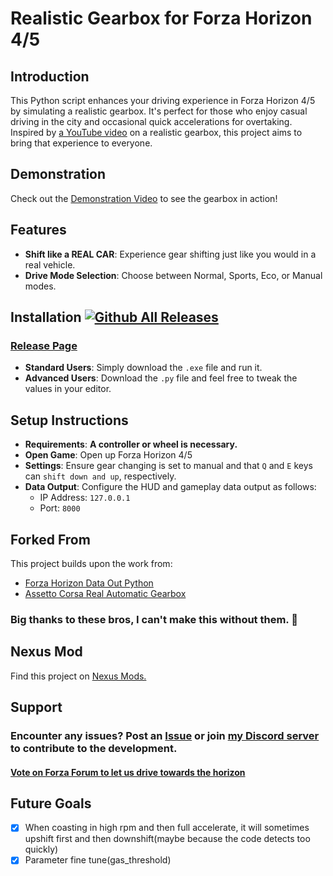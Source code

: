 # Realistic Gearbox for Forza Horizon 4/5

## Introduction
This Python script enhances your driving experience in Forza Horizon 4/5 by simulating a realistic gearbox. It's perfect for those who enjoy casual driving in the city and occasional quick accelerations for overtaking. Inspired by [a YouTube video](https://www.youtube.com/watch?v=w_d0utwbM1M&ab_channel=TitouanDupuy) on a realistic gearbox, this project aims to bring that experience to everyone.

## Demonstration
Check out the [Demonstration Video](https://youtu.be/d2Cw0pS0UbA) to see the gearbox in action!

## Features
- **Shift like a REAL CAR**: Experience gear shifting just like you would in a real vehicle.
- **Drive Mode Selection**: Choose between Normal, Sports, Eco, or Manual modes.

## Installation     [![Github All Releases](https://img.shields.io/github/downloads/GinoLin980/Forza-Horizon-realistic-gearbox/total.svg)]()
### [Release Page](https://github.com/GinoLin980/Forza-Horizon-realistic-gearbox/releases)   
- **Standard Users**: Simply download the `.exe` file and run it.
- **Advanced Users**: Download the `.py` file and feel free to tweak the values in your editor.

## Setup Instructions
- **Requirements**: **A controller or wheel is necessary.**
- **Open Game**: Open up Forza Horizon 4/5
- **Settings**: Ensure gear changing is set to manual and that `Q` and `E` keys can `shift down and up`, respectively.
- **Data Output**: Configure the HUD and gameplay data output as follows:
  - IP Address: `127.0.0.1`
  - Port: `8000`

## Forked From
This project builds upon the work from:
- [Forza Horizon Data Out Python](https://github.com/nikidziuba/Forza_horizon_data_out_python)
- [Assetto Corsa Real Automatic Gearbox](https://github.com/AnnoyingTechnology/assetto-corsa-real-automatic-gearbox)

### Big thanks to these bros, I can't make this without them. 🫶



## Nexus Mod
Find this project on [Nexus Mods.](https://www.nexusmods.com/forzahorizon5/mods/258/?tab=description)

## Support
### Encounter any issues? Post an [Issue](https://github.com/GinoLin980/Forza-Horizon-realistic-gearbox/issues) or join [my Discord server](https://discord.com/invite/Ch9vdu4mT4) to contribute to the development.
#### **[Vote on Forza Forum to let us drive towards the horizon](https://forums.forza.net/t/realistic-shifting-in-forza-horizon-a-players-quest-for-realism/703018)**

## Future Goals
- [x] When coasting in high rpm and then full accelerate, it will sometimes upshift first and then downshift(maybe because the code detects too quickly)
- [x] Parameter fine tune(gas_threshold)
